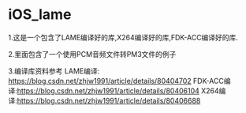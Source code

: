 # iOS_lame
1.这是一个包含了LAME编译好的库,X264编译好的库,FDK-ACC编译好的库.

2.里面包含了一个使用PCM音频文件转PM3文件的例子

3.编译库资料参考
LAME编译: https://blog.csdn.net/zhjw1991/article/details/80404702
FDK-ACC编译:https://blog.csdn.net/zhjw1991/article/details/80406104
X264编译:https://blog.csdn.net/zhjw1991/article/details/80406688
